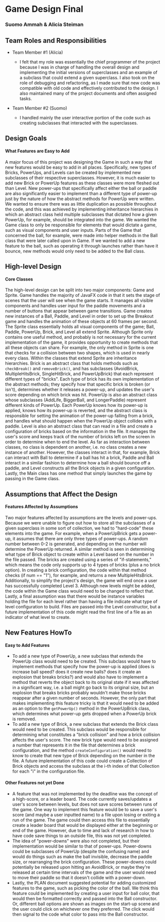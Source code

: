 # Game Design Final
### Suomo Ammah & Alicia Steiman

## Team Roles and Responsibilities

 * Team Member #1 (Alicia)
    * I felt that my role was essentially the chief programmer of the project because I was in charge of handling
    the overall design and implementing the initial versions of superclasses and an example of a subclass that could extend
    a given superclass. I also took on the role of debugging and refactoring, as I made sure that new code was compatible with 
    old code and effectively contributed to the design. I also maintained many of the project documents and often assigned tasks. 

 * Team Member #2 (Suomo)
   * I handled mainly the user interactive portion of the code such as creating subclasses that interacted with the superclasses.


## Design Goals

#### What Features are Easy to Add
A major focus of this project was designing the Game in such a way that new features would be easy to add in all places.
Specifically, new types of Bricks, PowerUps, and Levels can be created by implemented new subclasses of their respective 
superclasses. However, it is much easier to add new Brick or PowerUp features as these classes were more fleshed out than
Level. New power-ups that specifically affect either the ball or paddle are also significantly easier to implement than
a different type of power-up just by the nature of how the abstract methods for PowerUp were written. We wanted to ensure
there was as little duplication as possible throughout the code, and this was achieved by implementing inheritance hierarchies
in which an abstract class held multiple subclasses that dictated how a given PowerUp, for example, should be integrated
into the game. We wanted the Game class to only be responsible for elements that would dictate a game, such as visual 
components and user inputs. Parts of the Game that concerned the ball, for example, were made into helper methods in the Ball
class that were later called upon in Game. If we wanted to add a new feature to the ball, such as operating it through launches
rather than have it bounce, new methods would only need to be added to the Ball class.  


## High-level Design

#### Core Classes
The high-level design can be split into two major components: Game and Sprite. Game handles the majority of JavaFX code in
that it sets the stage of scenes that the user will see when the game starts. It manages all visible components and handles
user input for the paddle movements and a number of buttons that appear between game transitions. Game creates new instances
of a Ball, Paddle, and Level in order to set up the Breakout game and handles the animation of these objects at 60 frames 
per second. The Sprite class essentially holds all visual components of the game; Ball, Paddle, PowerUp, Brick, and Level all extend
Sprite. Although Sprite only contains one useful method, and probably is not necessary for the current implementation of the
game, it provides opportunity to create methods that all these objects can share. For example, the only method in Sprite is
one that checks for a collision between two shapes, which is used in nearly every class. Within the classes that extend Sprite
are inheritance hierarchies. Brick is an abstract class that holds methods such as `checkBreak()` and `removeBrick()`, and has
subclasses (AvoidBrick, MultipleHitsBrick, SingleHitBrick, and PowerUpBrick) that each represent different types of "bricks".
Each type of brick has its own implementation of the abstract methods; they specify how that specific brick is broken (or isn't), determines
whether it releases a power-up, and updates the user's score depending on which brick was hit. PowerUp is also an abstract class
whose subclasses (AddLife, BiggerBall, and LongerPaddle) represent different kinds of PowerUp. Each PowerUp knows how its
power-up is applied, knows how its power-up is reverted, and the abstract class is responsible for setting the animation of the 
power-up falling from a brick, and handles what should happen when the PowerUp object collides with a paddle. Level is also an
abstract class that can read in a file and create a configuration of bricks based on the information in the file. It manages
the user's score and keeps track of the number of bricks left on the screen in order to determine when to end the level. As far
as interaction between classes, no class is dependent on another, i.e. no class creates a new instance of another. However,
the classes interact in that, for example, Brick can interact with Ball to determine if a ball has hit a brick, Paddle and Ball 
interact in a similar fashion to determine how a ball should bounce off a paddle, and Level constructs all the Brick objects in 
a given configuration. Lastly, the Main class has one method that simply launches the game by passing in the Game class. 

## Assumptions that Affect the Design

#### Features Affected by Assumptions
Two major features affected by assumptions are the levels and power-ups. Because we were unable to figure out how to store all
the subclasses of a given superclass in some sort of collection, we had to "hard-code" these elements into the game. For
example, when a PowerUpBrick gets a power-up, it assumes that there are only three types of power-ups. A random number between
0-2 is generated, and depending on the number will determine the PowerUp returned. A similar method is seen in determining what
type of Brick object to create within a Level based on the number in the file passed. The bricks are created using a series
of "if-statements," which means the code only supports up to 4 types of bricks (plus a no brick option). In creating a brick
configuration, the code within that method checks (if num == "1"), for example, and returns a new MultipleHitsBrick. Additionally,
to simplify the project's design, the game will end once a user has successfully completed Level 3. Although new levels might
be added, the code within the Game class would need to be changed to reflect that. Lastly, a final assumption was that there
would be instance variables holding the file for each level rather than having a file indicate what type of level configuration
to build. Files are passed into the Level constructor, but a future implementation of this code might read the first line
of a file as an indicator of what level to create. 

## New Features HowTo

#### Easy to Add Features
* To add a new type of PowerUp, a new subclass that extends the PowerUp class would need to be created. This subclass would have
to implement methods that specify how the power-up is applied (does is increase ball speed? does it create new balls? does it
create an explosion that breaks bricks?) and would also have to implement a method that reverts the object back to its 
original state if it was affected in a significant way, i.e. a ball might go back to its original size, but an explosion that
breaks bricks probably wouldn't make those bricks reappear after a given number of seconds. However, the only part that makes
implementing this feature tricky is that it would need to be added as an option to the `getPowerUp()` method in the PowerUpBrick
class, which determines what power-up gets dropped when a PowerUp brick is removed. 
* To add a new type of Brick, a new subclass that extends the Brick class would need to be created. This subclass would be 
responsible for determining what constitutes a "brick collision" and how a brick collision affects the user's score. The new 
brick type would need to be assigned a number that represents it in the file that determines a brick configuration, and the
method `createConfiguration()` would need to know to create that new type of Brick depending on the number in the file. A 
future implementation of this code could create a Collection of Brick objects and access the subclass at the i-th index of 
that Collection for each "i" in the configuration file. 

#### Other Features not yet Done
* A feature that was not implemented by the deadline was the concept of a high-score, or a leader board. The code currently
saves/updates a user's score between levels, but does not save scores between runs of the game. One way to implement this 
feature would be to save a user's score (and maybe a user inputted name) to a file upon losing or exiting a run of the game. 
The game could then access this file to essentially create a leader board that would be displayed either at the beginning or 
end of the game. However, due to time and lack of research in how to have code save things to an outside file, this was not
yet completed. 
* The idea of "power-downs" were also not completed, but their implementation would be similar to that of power-ups. Power-downs
could be subclasses of PowerUp (despite the confusing name) and would do things such as make the ball invisible, decrease
the paddle size, or rearranging the brick configuration. These power-downs could potentially be released upon hitting an AvoidBrick, 
or maybe they're released at certain time intervals of the game and the user would need to move their paddle so that it doesn't
collide with a power-down. 
* Lastly, the PLAN document suggested potential for adding customized features to the game, such as picking the color of the ball.
We think this feature could be implemented by creating a user input for ball color, that would then be formatted correctly and 
passed into the Ball constructor. Or, different ball options are shown as images on the start-up scene and the user could click
on whichever one they preferred. The click would then signal to the code what color to pass into the Ball constructor. 
